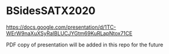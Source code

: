 # BSidesSATX2020

https://docs.google.com/presentation/d/1TC-WErW9naXuXSyRaIBLUCJYGtm69KuRLapNtox71CE

PDF copy of presentation will be added in this repo for the future
